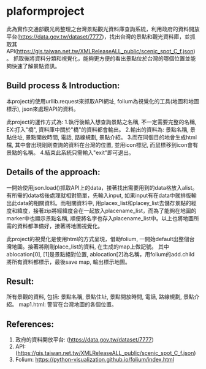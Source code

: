# plaformproject
此為實作交通部觀光局整理之台灣景點觀光資料庫查詢系統，利用政府的資料開放平台(https://data.gov.tw/dataset/7777)，找出台灣的景點和觀光資料庫，並抓取其API(https://gis.taiwan.net.tw/XMLReleaseALL_public/scenic_spot_C_f.json)。
抓取後將資料分類和視覺化，能夠更方便的看出景點位於台灣的哪個位置並能夠快速了解景點資訊。

Build process & Introduction:  
-
本project的使用urllib.request來抓取API網址, folium為視覺化的工具(地圖和地圖標示), json來處理API的資料。

此project的運作方式為: 
1.執行後輸入想查詢景點之名稱, 不一定需要完整的名稱, EX:打入"橋", 資料庫中關於"橋"的資料都會輸出。 
2.輸出的資料為: 景點名稱, 景點住址, 景點開放時間, 電話, 路線規劃, 景點介紹。 
3.而在同個目的地會生成html檔, 其中會出現剛剛查詢的資料在台灣的位置, 並用icon標記, 而鼠標移到icon會有景點的名稱。 
4.結束此系統只需輸入"exit"即可退出。

Details of the approach:
-
一開始使用json.load()抓取API上的data，接著找出需要用到的data格放入alist。有所需的data格後處理就相對簡單，先輸入input, 如果input有在data中就排版輸出此data的相關資料。而相關資料中, 用placex_list和placey_list去儲存景點的經度和緯度，接著zip將經緯度合在一起放入placename_list，而為了能夠在地圖的marker中也顯示景點名稱, 順便將名字也存入placename_list中。以上也將地圖所需的資料都準備好，接著將地圖視覺化。

此project的視覺化是使用html的方式呈現，借助folium, 一開始default出整個台灣地圖。接著將剛剛place_list的資料, 在生成的map上做記號。 其中ablocation[0], [1]是景點絕對位置, ablocation[2]為名稱，用folium的add.child將所有資料都標示，最後save map, 輸出標示地圖。

Result:
-
所有景觀的資料, 包括: 景點名稱, 景點住址, 景點開放時間, 電話, 路線規劃, 景點介紹。
map1.html: 警官在台灣地圖的各個位置。

References:
-
1. 政府的資料開放平台: (https://data.gov.tw/dataset/7777)
2. API: (https://gis.taiwan.net.tw/XMLReleaseALL_public/scenic_spot_C_f.json)
3. Folium: https://python-visualization.github.io/folium/index.html
